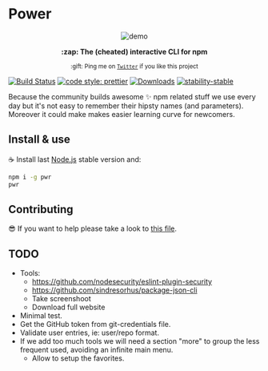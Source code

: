 # Power

<div align="center">
	<p>
        <img src="https://raw.githubusercontent.com/jesusprubio/pwd/master/artifacts/demo.gif" alt="demo">
	</p>
    <p><b>:zap: The (cheated) interactive CLI for npm</b></p>
	<p>
		<sub>:gift: Ping me on <a href="https://twitter.com/FreestyleEng"><code>Twitter</code></a> if you like this project</sub>
	</p>
</div>

[![Build Status](https://travis-ci.org/jesusprubio/pwd.svg?branch=master)](https://travis-ci.org/jesusprubio/pwd)
[![code style: prettier](https://img.shields.io/badge/code_style-prettier-ff69b4.svg?style=flat-square)](https://github.com/prettier/prettier)
[![Downloads](https://img.shields.io/npm/dm/pwr.svg)](https://npmjs.com/pwr)
[![stability-stable](https://img.shields.io/badge/stability-stable-green.svg)](https://github.com/emersion/stability-badges#stable)

Because the community builds awesome :sparkles: npm related stuff we use every day but it's not easy to remember their hipsty names (and parameters). Moreover it could make makes easier learning curve for newcomers.

## Install & use

:coffee: Install last [Node.js](https://nodejs.org/download) stable version and:

```sh
npm i -g pwr
pwr
```
## Contributing

:sunglasses: If you want to help please take a look to [this file](.github/CONTRIBUTING.md).

## TODO
- Tools:
  - https://github.com/nodesecurity/eslint-plugin-security
  - https://github.com/sindresorhus/package-json-cli
  - Take screenshoot
  - Download full website
- Minimal test.
- Get the GitHub token from git-credentials file.
- Validate user entries, ie: user/repo format.
- If we add too much tools we will need a section "more" to group the less frequent used, avoiding an infinite main menu.
  - Allow to setup the favorites.
